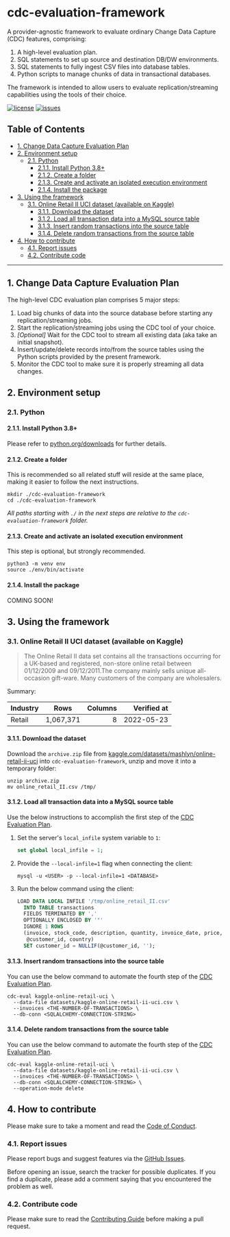 # cdc-evaluation-framework

A provider-agnostic framework to evaluate ordinary Change Data Capture (CDC)
features, comprising:

1. A high-level evaluation plan.
2. SQL statements to set up source and destination DB/DW environments.
3. SQL statements to fully ingest CSV files into database tables.
4. Python scripts to manage chunks of data in transactional databases.

The framework is intended to allow users to evaluate replication/streaming
capabilities using the tools of their choice.

[![license](https://img.shields.io/github/license/ricardolsmendes/cdc-evaluation-framework.svg)](https://github.com/ricardolsmendes/cdc-evaluation-framework/blob/main/LICENSE)
[![issues](https://img.shields.io/github/issues/ricardolsmendes/cdc-evaluation-framework.svg)](https://github.com/ricardolsmendes/cdc-evaluation-framework/issues)

<!--
  DO NOT UPDATE THE TABLE OF CONTENTS MANUALLY
  run `npx markdown-toc -i README.md`.

  Please stick to 80-character line wraps as much as you can.
-->

## Table of Contents

<!-- toc -->

- [1. Change Data Capture Evaluation Plan](#1-change-data-capture-evaluation-plan)
- [2. Environment setup](#2-environment-setup)
  - [2.1. Python](#21-python)
    - [2.1.1. Install Python 3.8+](#211-install-python-38)
    - [2.1.2. Create a folder](#212-create-a-folder)
    - [2.1.3. Create and activate an isolated execution environment](#213-create-and-activate-an-isolated-execution-environment)
    - [2.1.4. Install the package](#214-install-the-package)
- [3. Using the framework](#3-using-the-framework)
  - [3.1. Online Retail II UCI dataset (available on Kaggle)](#31-online-retail-ii-uci-dataset-available-on-kaggle)
    - [3.1.1. Download the dataset](#311-download-the-dataset)
    - [3.1.2. Load all transaction data into a MySQL source table](#312-load-all-transaction-data-into-a-mysql-source-table)
    - [3.1.3. Insert random transactions into the source table](#313-insert-random-transactions-into-the-source-table)
    - [3.1.4. Delete random transactions from the source table](#314-delete-random-transactions-from-the-source-table)
- [4. How to contribute](#4-how-to-contribute)
  - [4.1. Report issues](#41-report-issues)
  - [4.2. Contribute code](#42-contribute-code)

<!-- tocstop -->

---

## 1. Change Data Capture Evaluation Plan

The high-level CDC evaluation plan comprises 5 major steps:

1. Load big chunks of data into the source database before starting any
   replication/streaming jobs.
2. Start the replication/streaming jobs using the CDC tool of your choice.
3. _[Optional]_ Wait for the CDC tool to stream all existing data (aka take an
   initial snapshot).
4. Insert/update/delete records into/from the source tables using the Python
   scripts provided by the present framework.
5. Monitor the CDC tool to make sure it is properly streaming all data changes.

## 2. Environment setup

### 2.1. Python

#### 2.1.1. Install Python 3.8+

Please refer to [python.org/downloads](https://www.python.org/downloads/) for
further details.

#### 2.1.2. Create a folder

This is recommended so all related stuff will reside at the same place, making
it easier to follow the next instructions.

```shell
mkdir ./cdc-evaluation-framework
cd ./cdc-evaluation-framework
```

_All paths starting with `./` in the next steps are relative to the
`cdc-evaluation-framework` folder._

#### 2.1.3. Create and activate an isolated execution environment

This step is optional, but strongly recommended.

```shell
python3 -m venv env
source ./env/bin/activate
```

#### 2.1.4. Install the package

COMING SOON!

## 3. Using the framework

### 3.1. Online Retail II UCI dataset (available on Kaggle)

> The Online Retail II data set contains all the transactions occurring for a
> UK-based and registered, non-store online retail between 01/12/2009 and
> 09/12/2011.The company mainly sells unique all-occasion gift-ware. Many
> customers of the company are wholesalers.

Summary:

| Industry | Rows      | Columns | Verified at |
| -------- | --------- | ------: | ----------: |
| Retail   | 1,067,371 |       8 |  2022-05-23 |

#### 3.1.1. Download the dataset

Download the `archive.zip` file from
[kaggle.com/datasets/mashlyn/online-retail-ii-uci](https://www.kaggle.com/datasets/mashlyn/online-retail-ii-uci)
into `cdc-evaluation-framework`, unzip and move it into a temporary folder:

```shell
unzip archive.zip
mv online_retail_II.csv /tmp/
```

#### 3.1.2. Load all transaction data into a MySQL source table

Use the below instructions to accomplish the first step of the [CDC Evaluation
Plan](#1-change-data-capture-evaluation-plan).

1. Set the server's `local_infile` system variable to `1`:

   ```sql
   set global local_infile = 1;
   ```

2. Provide the `--local-infile=1` flag when connecting the client:

   ```shell
   mysql -u <USER> -p --local-infile=1 <DATABASE>
   ```

3. Run the below command using the client:
   ```sql
   LOAD DATA LOCAL INFILE '/tmp/online_retail_II.csv'
     INTO TABLE transactions
     FIELDS TERMINATED BY ','
     OPTIONALLY ENCLOSED BY '"'
     IGNORE 1 ROWS
     (invoice, stock_code, description, quantity, invoice_date, price,
      @customer_id, country)
     SET customer_id = NULLIF(@customer_id, '');
   ```

#### 3.1.3. Insert random transactions into the source table

You can use the below command to automate the fourth step of the [CDC
Evaluation Plan](#1-change-data-capture-evaluation-plan).

```shell
cdc-eval kaggle-online-retail-uci \
  --data-file datasets/kaggle-online-retail-ii-uci.csv \
  --invoices <THE-NUMBER-OF-TRANSACTIONS> \
  --db-conn <SQLALCHEMY-CONNECTION-STRING>
```

#### 3.1.4. Delete random transactions from the source table

You can use the below command to automate the fourth step of the [CDC
Evaluation Plan](#1-change-data-capture-evaluation-plan).

```shell
cdc-eval kaggle-online-retail-uci \
  --data-file datasets/kaggle-online-retail-ii-uci.csv \
  --invoices <THE-NUMBER-OF-TRANSACTIONS> \
  --db-conn <SQLALCHEMY-CONNECTION-STRING> \
  --operation-mode delete
```

## 4. How to contribute

Please make sure to take a moment and read the [Code of
Conduct](https://github.com/ricardolsmendes/cdc-evaluation-framework/blob/main/.github/CODE_OF_CONDUCT.md).

### 4.1. Report issues

Please report bugs and suggest features via the [GitHub
Issues](https://github.com/ricardolsmendes/cdc-evaluation-framework/issues).

Before opening an issue, search the tracker for possible duplicates. If you find a duplicate, please
add a comment saying that you encountered the problem as well.

### 4.2. Contribute code

Please make sure to read the [Contributing
Guide](https://github.com/ricardolsmendes/cdc-evaluation-framework/blob/main/.github/CONTRIBUTING.md)
before making a pull request.
